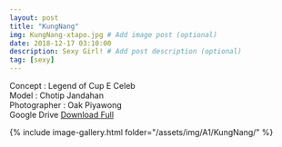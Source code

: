 ```yaml
---
layout: post
title: "KungNang"
img: KungNang-xtapo.jpg # Add image post (optional)
date: 2018-12-17 03:10:00
description: Sexy Girl! # Add post description (optional)
tag: [sexy]
---
```

Concept : Legend of Cup E Celeb  
Model : Chotip Jandahan  
Photographer : Oak Piyawong  
Google Drive [Download Full](http://gestyy.com/e0HAsU)      

{% include image-gallery.html folder="/assets/img/A1/KungNang/" %}
